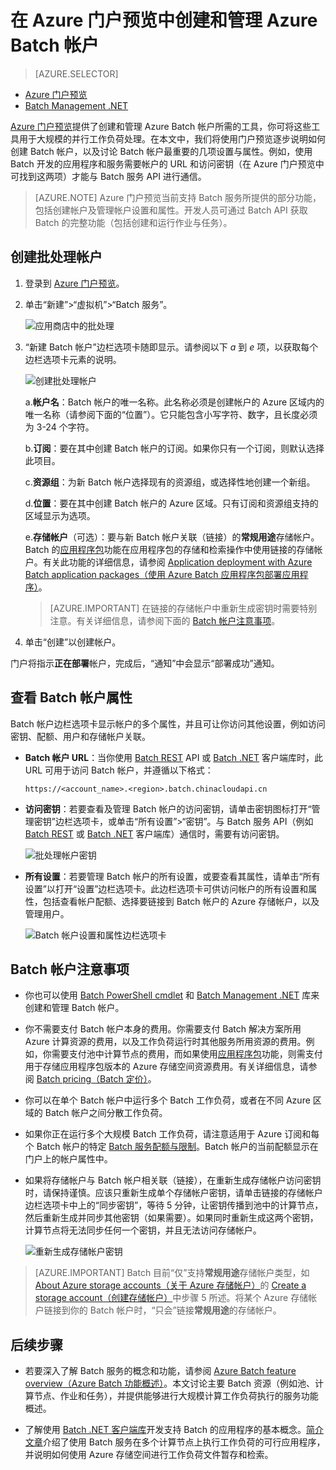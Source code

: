<properties
	pageTitle="创建 Azure Batch 帐户 | Azure"
	description="了解如何在 Azure 门户预览中创建 Azure Batch 帐户，以便在云中运行大规模并行工作负荷"
	services="batch"
	documentationCenter=""
	authors="mmacy"
	manager="timlt"
	editor=""/>

<tags
	ms.service="batch"
	ms.date="06/01/2016"
	wacn.date="08/05/2016"/>



# 在 Azure 门户预览中创建和管理 Azure Batch 帐户

> [AZURE.SELECTOR]
- [Azure 门户预览](/documentation/articles/batch-account-create-portal/)
- [Batch Management .NET](/documentation/articles/batch-management-dotnet/)

[Azure 门户预览][azure_portal]提供了创建和管理 Azure Batch 帐户所需的工具，你可将这些工具用于大规模的并行工作负荷处理。在本文中，我们将使用门户预览逐步说明如何创建 Batch 帐户，以及讨论 Batch 帐户最重要的几项设置与属性。例如，使用 Batch 开发的应用程序和服务需要帐户的 URL 和访问密钥（在 Azure 门户预览中可找到这两项）才能与 Batch 服务 API 进行通信。

>[AZURE.NOTE] Azure 门户预览当前支持 Batch 服务所提供的部分功能，包括创建帐户及管理帐户设置和属性。开发人员可通过 Batch API 获取 Batch 的完整功能（包括创建和运行作业与任务）。

## 创建批处理帐户

1. 登录到 [Azure 门户预览][azure_portal]。

2. 单击“新建”>“虚拟机”>“Batch 服务”。

	![应用商店中的批处理][marketplace_portal]

3. “新建 Batch 帐户”边栏选项卡随即显示。请参阅以下 *a* 到 *e* 项，以获取每个边栏选项卡元素的说明。

    ![创建批处理帐户][account_portal]

	a.**帐户名**：Batch 帐户的唯一名称。此名称必须是创建帐户的 Azure 区域内的唯一名称（请参阅下面的“位置”）。它只能包含小写字符、数字，且长度必须为 3-24 个字符。

	b.**订阅**：要在其中创建 Batch 帐户的订阅。如果你只有一个订阅，则默认选择此项目。

	c.**资源组**：为新 Batch 帐户选择现有的资源组，或选择性地创建一个新组。

	d.**位置**：要在其中创建 Batch 帐户的 Azure 区域。只有订阅和资源组支持的区域显示为选项。

    e.**存储帐户**（可选）：要与新 Batch 帐户关联（链接）的**常规用途**存储帐户。Batch 的[应用程序包](/documentation/articles/batch-application-packages/)功能在应用程序包的存储和检索操作中使用链接的存储帐户。有关此功能的详细信息，请参阅 [Application deployment with Azure Batch application packages（使用 Azure Batch 应用程序包部署应用程序）](/documentation/articles/batch-application-packages/)。

     > [AZURE.IMPORTANT] 在链接的存储帐户中重新生成密钥时需要特别注意。有关详细信息，请参阅下面的 [Batch 帐户注意事项](#considerations-for-batch-accounts)。

4. 单击“创建”以创建帐户。

  门户将指示**正在部署**帐户，完成后，“通知”中会显示“部署成功”通知。

## 查看 Batch 帐户属性

Batch 帐户边栏选项卡显示帐户的多个属性，并且可让你访问其他设置，例如访问密钥、配额、用户和存储帐户关联。

* **Batch 帐户 URL**：当你使用 [Batch REST][api_rest] API 或 [Batch .NET][api_net] 客户端库时，此 URL 可用于访问 Batch 帐户，并遵循以下格式：

 	`https://<account_name>.<region>.batch.chinacloudapi.cn`

* **访问密钥**：若要查看及管理 Batch 帐户的访问密钥，请单击密钥图标打开“管理密钥”边栏选项卡，或单击“所有设置”>“密钥”。与 Batch 服务 API（例如 [Batch REST][api_rest] 或 [Batch .NET][api_net] 客户端库）通信时，需要有访问密钥。

    ![批处理帐户密钥][account_keys]

* **所有设置**：若要管理 Batch 帐户的所有设置，或要查看其属性，请单击“所有设置”以打开“设置”边栏选项卡。此边栏选项卡可供访问帐户的所有设置和属性，包括查看帐户配额、选择要链接到 Batch 帐户的 Azure 存储帐户，以及管理用户。

    ![Batch 帐户设置和属性边栏选项卡][5]

## <a name="considerations-for-batch-accounts"></a>Batch 帐户注意事项

* 你也可以使用 [Batch PowerShell cmdlet](/documentation/articles/batch-powershell-cmdlets-get-started/) 和 [Batch Management .NET](/documentation/articles/batch-management-dotnet/) 库来创建和管理 Batch 帐户。

* 你不需要支付 Batch 帐户本身的费用。你需要支付 Batch 解决方案所用 Azure 计算资源的费用，以及工作负荷运行时其他服务所用资源的费用。例如，你需要支付池中计算节点的费用，而如果使用[应用程序包](/documentation/articles/batch-application-packages)功能，则需支付用于存储应用程序包版本的 Azure 存储空间资源费用。有关详细信息，请参阅 [Batch pricing（Batch 定价）][batch_pricing]。

* 你可以在单个 Batch 帐户中运行多个 Batch 工作负荷，或者在不同 Azure 区域的 Batch 帐户之间分散工作负荷。

* 如果你正在运行多个大规模 Batch 工作负荷，请注意适用于 Azure 订阅和每个 Batch 帐户的特定 [Batch 服务配额与限制](/documentation/articles/batch-quota-limit/)。Batch 帐户的当前配额显示在门户上的帐户属性中。

* 如果将存储帐户与 Batch 帐户相关联（链接），在重新生成存储帐户访问密钥时，请保持谨慎。应该只重新生成单个存储帐户密钥，请单击链接的存储帐户边栏选项卡中上的“同步密钥”，等待 5 分钟，让密钥传播到池中的计算节点，然后重新生成并同步其他密钥（如果需要）。如果同时重新生成这两个密钥，计算节点将无法同步任何一个密钥，并且无法访问存储帐户。

  ![重新生成存储帐户密钥][4]

> [AZURE.IMPORTANT] Batch 目前“仅”支持**常规用途**存储帐户类型，如 [About Azure storage accounts（关于 Azure 存储帐户）](/documentation/articles/storage-create-storage-account)的 [Create a storage account（创建存储帐户）](/documentation/articles/storage-create-storage-account#create-a-storage-account)中步骤 5 所述。将某个 Azure 存储帐户链接到你的 Batch 帐户时，“只会”链接**常规用途**的存储帐户。

## 后续步骤

* 若要深入了解 Batch 服务的概念和功能，请参阅 [Azure Batch feature overview（Azure Batch 功能概述）](/documentation/articles/batch-api-basics/)。本文讨论主要 Batch 资源（例如池、计算节点、作业和任务），并提供能够进行大规模计算工作负荷执行的服务功能概述。

* 了解使用 [Batch .NET 客户端库](/documentation/articles/batch-dotnet-get-started/)开发支持 Batch 的应用程序的基本概念。[简介文章](/documentation/articles/batch-dotnet-get-started/)介绍了使用 Batch 服务在多个计算节点上执行工作负荷的可行应用程序，并说明如何使用 Azure 存储空间进行工作负荷文件暂存和检索。

[api_net]: https://msdn.microsoft.com/zh-cn/library/azure/mt348682.aspx
[api_rest]: https://msdn.microsoft.com/zh-cn/library/azure/Dn820158.aspx

[azure_portal]: https://portal.azure.cn
[batch_pricing]: /pricing/details/batch/

[4]: ./media/batch-account-create-portal/batch_acct_04.png 
[5]: ./media/batch-account-create-portal/batch_acct_05.png 
[marketplace_portal]: ./media/batch-account-create-portal/marketplace_batch.PNG
[account_portal]: ./media/batch-account-create-portal/batch_acct_portal.png
[account_keys]: ./media/batch-account-create-portal/account_keys.PNG

<!---HONumber=Mooncake_0704_2016-->